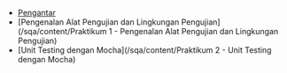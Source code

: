- [Pengantar](/sqa/content/pengantar.md)
- [Pengenalan Alat Pengujian dan Lingkungan Pengujian](/sqa/content/Praktikum 1 - Pengenalan Alat Pengujian dan Lingkungan Pengujian)
- [Unit Testing dengan Mocha](/sqa/content/Praktikum 2 - Unit Testing dengan Mocha)
